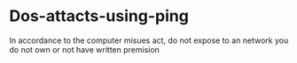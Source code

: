 # Dos-attacts-using-ping
In accordance to the computer misues act, do not expose to an network you do not own or not have written premision 
